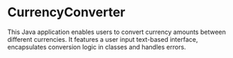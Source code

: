 # CurrencyConverter

This Java application enables users to convert currency amounts between different currencies. It features a user input text-based interface, encapsulates conversion logic in classes and handles errors.
